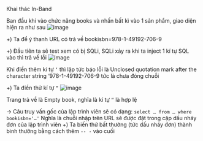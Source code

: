 Khai thác In-Band

Ban đầu khi vào chức năng books và nhấn bất kì vào 1 sản phẩm, giao diện hiện ra như sau
![image](https://github.com/user-attachments/assets/845f36c9-eceb-423f-9de9-bf39e910a093)

+) Ta để ý thanh URL có trả về bookisbn=978-1-49192-706-9

+) Đầu tiên ta sẽ test xem có bị SQLi, SQLi xảy ra khi ta inject 1 kí tự SQL vào thì trả về lỗi
![image](https://github.com/user-attachments/assets/00d6c98d-ebae-4e2d-8c55-bcce50e92187)

Khi điền thêm kí tự `‘` thì lập tức báo lỗi là Unclosed quotation mark after the character string ‘978-1-49192-706-9 tức là chưa đóng chuỗi

+) Ta điền thử kí tự `“`
![image](https://github.com/user-attachments/assets/daf186d5-c647-48db-a384-f6cc856d85a2)

Trang trả về là Empty book, nghĩa là kí tự `“` là hợp lệ

-> Câu truy vấn gốc của lập trình viên sẽ có dạng:
`select … from … where bookisbn='…'`
Nghĩa là chuỗi nhập trên URL sẽ được đặt trong cặp dấu nháy đơn của lập trình viên
+) Ta biến thứ bất thường (tức dấu nháy đơn) thành bình thường bằng cách thêm `-- -` vào cuối
